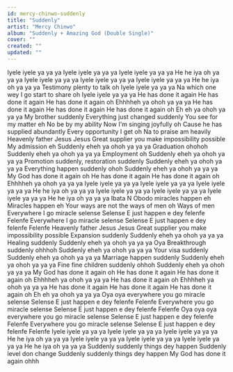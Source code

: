 ```yaml
---
id: mercy-chinwo-suddenly
title: "Suddenly"
artist: "Mercy Chinwo"
album: "Suddenly + Amazing God (Double Single)"
cover: ""
created: ""
updated: ""
---
```


Iyele iyele ya ya ya
Iyele iyele ya ya ya
Iyele iyele ya ya ya
He he iya oh ya ya ya
Iyele iyele ya ya ya
Iyele iyele ya ya ya
Iyele iyele ya ya ya
He he iya oh ya ya ya
Testimony plenty to talk oh
Iyele iyele ya ya ya
Na which one wey I go start to share oh
Iyele iyele ya ya ya
He has done it again
He has done it again
He has done it again oh
Ehhhheh ya ohoh ya ya ya
He has done it again
He has done it again
He has done it again oh
Eh eh ya ohoh ya ya ya
My brother suddenly
Everything just changed suddenly
You see for my matter eh
No be by my ability
Now I'm singing joyfully oh
Cause he has supplied abundantly
Every opportunity I get oh
Na to praise am heavily
Heavenly father Jesus Jesus
Great supplier you make impossibility possible
My admission eh
Suddenly eheh ya ohoh ya ya ya
Graduation ohohoh
Suddenly eheh ya ohoh ya ya ya
Employment oh
Suddenly eheh ya ohoh ya ya ya
Promotion suddenly, restoration suddenly
Suddenly eheh ya ohoh ya ya ya
Everything happen suddenly ohoh
Suddenly eheh ya ohoh ya ya ya
My God has done it again oh
He has done it again
He has done it again oh
Ehhhheh ya ohoh ya ya ya
Iyele iyele ya ya ya
Iyele iyele ya ya ya
Iyele iyele ya ya ya
He he iya oh ya ya ya
Iyele iyele ya ya ya
Iyele iyele ya ya ya
Iyele iyele ya ya ya
He he iya oh ya ya ya
Ibata N Obodo miracles happen eh
Miracles happen eh
Your ways are not the ways of men oh
Ways of men
Everywhere I go miracle selense
Selense
E just happen e dey felenfe
Felenfe
Everywhere I go miracle selense
Selense
E just happen e dey felenfe
Felenfe
Heavenly father Jesus Jesus
Great supplier you make impossibility possible
Expansion suddenly
Suddenly eheh ya ohoh ya ya ya
Healing suddenly
Suddenly eheh ya ohoh ya ya ya
Oya Breakthrough suddenly ohhhoh
Suddenly eheh ya ohoh ya ya ya
Your visa suddenly
Suddenly eheh ya ohoh ya ya ya
Marriage happen suddenly
Suddenly eheh ya ohoh ya ya ya
Fine fine children suddenly ohhoh
Suddenly eheh ya ohoh ya ya ya
My God has done it again oh
He has done it again
He has done it again oh
Ehhhheh ya ohoh ya ya ya
He has done it again oh
Ehhhheh ya ohoh ya ya ya
He has done it again
He has done it again
He has done it again oh
Eh eh ya ohoh ya ya ya
Oya oya everywhere you go miracle selense
Selense
E just happen e dey felenfe
Felenfe
Everywhere you go miracle selense
Selense
E just happen e dey felenfe
Felenfe
Oya oya oya everywhere you go miracle selense
Selense
E just happen e dey felenfe
Felenfe
Everywhere you go miracle selense
Selense
E just happen e dey felenfe
Felenfe
Iyele iyele ya ya ya
Iyele iyele ya ya ya
Iyele iyele ya ya ya
He he iya oh ya ya ya
Iyele iyele ya ya ya
Iyele iyele ya ya ya
Iyele iyele ya ya ya
He he iya oh ya ya ya
Suddenly suddenly things dey happen
Suddenly level don change
Suddenly suddenly things dey happen
My God has done it again ohhh